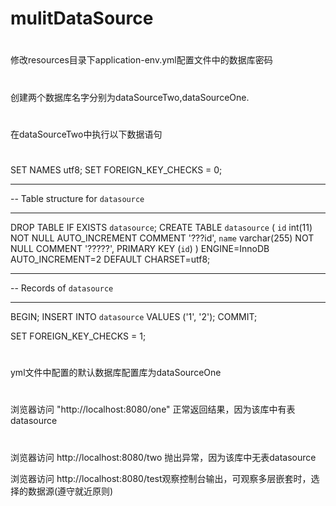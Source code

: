 # mulitDataSource

#
修改resources目录下application-env.yml配置文件中的数据库密码
#
创建两个数据库名字分别为dataSourceTwo,dataSourceOne.

#
在dataSourceTwo中执行以下数据语句

#
SET NAMES utf8;
SET FOREIGN_KEY_CHECKS = 0;

-- ----------------------------
--  Table structure for `datasource`
-- ----------------------------
DROP TABLE IF EXISTS `datasource`;
CREATE TABLE `datasource` (
  `id` int(11) NOT NULL AUTO_INCREMENT COMMENT '???id',
  `name` varchar(255) NOT NULL COMMENT '?????',
  PRIMARY KEY (`id`)
) ENGINE=InnoDB AUTO_INCREMENT=2 DEFAULT CHARSET=utf8;

-- ----------------------------
--  Records of `datasource`
-- ----------------------------
BEGIN;
INSERT INTO `datasource` VALUES ('1', '2');
COMMIT;

SET FOREIGN_KEY_CHECKS = 1;
#
yml文件中配置的默认数据库配置库为dataSourceOne

#
浏览器访问 "http://localhost:8080/one" 正常返回结果，因为该库中有表datasource

#
浏览器访问 http://localhost:8080/two 抛出异常，因为该库中无表datasource

浏览器访问 http://localhost:8080/test观察控制台输出，可观察多层嵌套时，选择的数据源(遵守就近原则)



